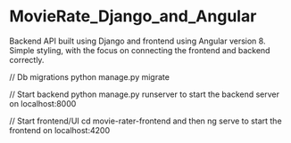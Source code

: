 # MovieRate_Django_and_Angular

Backend API built using Django and frontend using Angular version 8. Simple styling, with the focus on connecting the frontend and backend correctly.


// Db migrations
python manage.py migrate

// Start backend
python manage.py runserver to start the backend server on localhost:8000

// Start frontend/UI
cd movie-rater-frontend and then ng serve to start the frontend on localhost:4200
